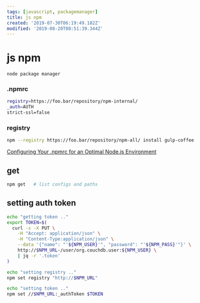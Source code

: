 ```yaml
---
tags: [javascript, packagemanager]
title: js npm
created: '2019-07-30T06:19:49.182Z'
modified: '2019-08-20T08:51:39.344Z'
---
```


# js npm

`node package manager`

### .npmrc
```sh
registry=https://foo.bar/repository/npm-internal/
_auth=AUTH
strict-ssl=false
```

### registry
```sh
npm --registry https://foo.bar/repository/npm-all/ install gulp-coffee
```
[Configuring Your .npmrc for an Optimal Node.js Environment](https://nodesource.com/blog/configuring-your-npmrc-for-an-optimal-node-js-environment)


## get
```sh
npm get   # list configs and paths
```


## setting auth token
```sh
echo "getting token .."
export TOKEN=$(
  curl -s -X PUT \
    -H "Accept: application/json" \
    -H "Content-Type:application/json" \
    --data '{"name": "'${NPM_USER}'", "password": "'${NPM_PASS}'"}' \
    http://$NPM_URL-/user/org.couchdb.user:${NPM_USER} \
    | jq -r '.token'
)

echo "setting registry .."
npm set registry "http://$NPM_URL"

echo "setting token .."
npm set //$NPM_URL:_authToken $TOKEN
```
